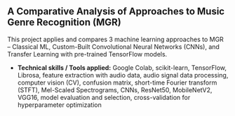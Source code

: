 ## A Comparative Analysis of Approaches to Music Genre Recognition (MGR)

This project applies and compares 3 machine learning approaches to MGR – Classical ML, Custom-Built Convolutional Neural Networks (CNNs), and Transfer Learning with pre-trained TensorFlow models.

- **Technical skills / Tools applied:** Google Colab, scikit-learn, TensorFlow, Librosa, feature extraction with audio data, audio signal data processing, computer vision (CV), confusion matrix, short-time Fourier transform (STFT), Mel-Scaled Spectrograms, CNNs, ResNet50, MobileNetV2, VGG16, model evaluation and selection, cross-validation for hyperparameter optimization
